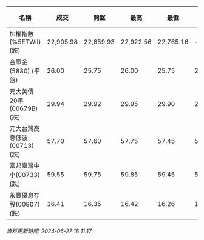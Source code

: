 | 名稱 | 成交 | 開盤 | 最高 | 最低 | 均價 | 成交金額(億) | 昨收 | 漲跌幅 | 漲跌 | 總量 | 昨量 | 振幅 |
| -------- | -------- | -------- | -------- |-------- | -------- | -------- |-------- |-------- |-------- | -------- | -------- |-------- |
|加權指數(%5ETWII) (跌)|22,905.98|22,859.93|22,922.56|22,765.16|-|4,415.31|22,986.69|0.35%|80.71|9,456,468|0|0.68%|
|合庫金(5880) (平盤)|26.00|25.75|26.00|25.75|25.91|2.39|26.00|0.00%|0.00|9,233|10,631|0.96%|
|元大美債20年(00679B) (跌)|29.94|29.92|29.95|29.90|29.93|20.22|30.23|0.96%|0.29|67,572|32,618|0.17%|
|元大台灣高息低波(00713) (跌)|57.70|57.60|57.75|57.45|57.60|9.46|57.90|0.35%|0.20|16,429|16,370|0.52%|
|富邦臺灣中小(00733) (跌)|59.55|59.75|59.85|59.45|59.63|0.755|59.95|0.67%|0.40|1,266|1,615|0.67%|
|永豐優息存股(00907) (跌)|16.41|16.35|16.42|16.26|16.34|0.368|16.43|0.12%|0.02|2,254|3,929|0.97%|
###### 資料更新時間: 2024-06-27 16:11:17